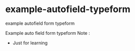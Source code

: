 # example-autofield-typeform
example autofield form typeform

Example auto field form typeform 
Note :
- Just for learning 
